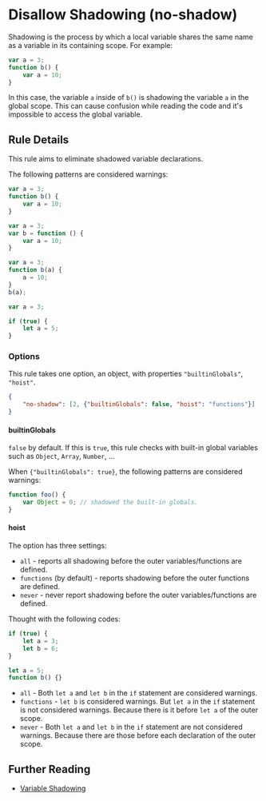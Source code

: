 # Disallow Shadowing (no-shadow)

Shadowing is the process by which a local variable shares the same name as a variable in its containing scope. For example:

```js
var a = 3;
function b() {
    var a = 10;
}
```

In this case, the variable `a` inside of `b()` is shadowing the variable `a` in the global scope. This can cause confusion while reading the code and it's impossible to access the global variable.

## Rule Details

This rule aims to eliminate shadowed variable declarations.

The following patterns are considered warnings:

```js
var a = 3;
function b() {
    var a = 10;
}
```

```js
var a = 3;
var b = function () {
    var a = 10;
}
```

```js
var a = 3;
function b(a) {
    a = 10;
}
b(a);
```

```js
var a = 3;

if (true) {
    let a = 5;
}
```

### Options

This rule takes one option, an object, with properties `"builtinGlobals"`, `"hoist"`.

```json
{
    "no-shadow": [2, {"builtinGlobals": false, "hoist": "functions"}]
}
```

#### builtinGlobals

`false` by default.
If this is `true`, this rule checks with built-in global variables such as `Object`, `Array`, `Number`, ...

When `{"builtinGlobals": true}`, the following patterns are considered warnings:

```js
function foo() {
    var Object = 0; // shadowed the built-in globals.
}
```

#### hoist

The option has three settings:

* `all` - reports all shadowing before the outer variables/functions are defined.
* `functions` (by default) - reports shadowing before the outer functions are defined.
* `never` - never report shadowing before the outer variables/functions are defined.

Thought with the following codes:

```js
if (true) {
    let a = 3;
    let b = 6;
}

let a = 5;
function b() {}
```

* `all` - Both `let a` and `let b` in the `if` statement are considered warnings.
* `functions` - `let b` is considered warnings. But `let a` in the `if` statement is not considered warnings. Because there is it before `let a` of the outer scope.
* `never` - Both `let a` and `let b` in the `if` statement are not considered warnings. Because there are those before each declaration of the outer scope.

## Further Reading

* [Variable Shadowing](http://en.wikipedia.org/wiki/Variable_shadowing)
